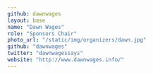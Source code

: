 ```yaml
---
github: dawnwages
layout: base
name: "Dawn Wages"
role: "Sponsors Chair"
photo_url: "/static/img/organizers/dawn.jpg"
github: "dawnwages"
twitter: "dawnwagessays"
website: "http://www.dawnwages.info/"
---
```

